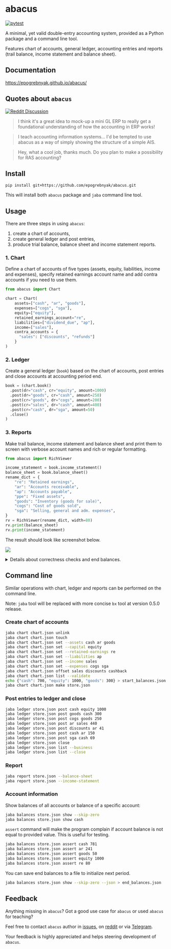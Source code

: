 # abacus

[![pytest](https://github.com/epogrebnyak/abacus/actions/workflows/.pytest.yml/badge.svg)](https://github.com/epogrebnyak/abacus/actions/workflows/.pytest.yml)

A minimal, yet valid double-entry accounting system, provided as a Python package and a command line tool.

Features chart of accounts, general ledger, accounting entries and reports (trail balance, income statement and balance sheet).

## Documentation

<https://epogrebnyak.github.io/abacus/>

## Quotes about `abacus`

[![Reddit Discussion](https://img.shields.io/badge/Reddit-%23FF4500.svg?style=for-the-badge&logo=Reddit&logoColor=white)](https://www.reddit.com/r/Accounting/comments/136rrit/wrote_an_accounting_demo_in_python/)

> I think it's a great idea to mock-up a mini GL ERP to really get a foundational understanding of how the accounting in ERP works!

> I teach accounting information systems... I'd be tempted to use abacus as a way of simply showing the structure of a simple AIS.

> Hey, what a cool job, thanks much. Do you plan to make a possibility for RAS accounting?

## Install

```
pip install git+https://github.com/epogrebnyak/abacus.git
```

This will install both `abacus` package and `jaba` command line tool.

## Usage

There are three steps in using `abacus`:

1. create a chart of accounts,
2. create general ledger and post entries, 
3. produce trial balance, balance sheet and income statement reports.

### 1. Chart

Define a chart of accounts of five types (assets, equity, liabilities, income and expenses),
specify retained earnings account name and add contra accounts if you need to use them.

```python
from abacus import Chart

chart = Chart(
    assets=["cash", "ar", "goods"],
    expenses=["cogs", "sga"],
    equity=["equity"],
    retained_earnings_account="re",
    liabilities=["dividend_due", "ap"],
    income=["sales"],
    contra_accounts = {
      "sales": ["discounts", "refunds"]
    }
)
```

### 2. Ledger

Create a general ledger (`book`) based on the chart of accounts,
post entries and close accounts at accounting period end.

```python
book = (chart.book()
  .post(dr="cash", cr="equity", amount=1000)
  .post(dr="goods", cr="cash", amount=250)
  .post(cr="goods", dr="cogs", amount=200)
  .post(cr="sales", dr="cash", amount=400)
  .post(cr="cash", dr="sga", amount=50)
  .close()
)
```

### 3. Reports

Make trail balance, income statement and balance sheet and print them to screen
with verbose account names and rich or regular formatting.

```python
from abacus import RichViewer

income_statement = book.income_statement()
balance_sheet = book.balance_sheet()
rename_dict = {
    "re": "Retained earnings",
    "ar": "Accounts receivable",
    "ap": "Accounts payable",
    "ppe": "Fixed assets",
    "goods": "Inventory (goods for sale)",
    "cogs": "Cost of goods sold",
    "sga": "Selling, general and adm. expenses",
}
rv = RichViewer(rename_dict, width=80)
rv.print(balance_sheet)
rv.print(income_statement)
```

The result should look like screenshot below.
   
![](https://user-images.githubusercontent.com/9265326/249445794-7def0fc2-934b-49fa-a3ad-9137072a2900.png)

<details>
<summary> Details about correctness checks and end balances.
</summary>

### Check values

As a reminder `assert` statement in Python will raise exception if provided wrong comparison.
These checks will execute and this way we will know the code in README is up to date and correct.  

```python
from abacus import IncomeStatement, BalanceSheet

assert income_statement == IncomeStatement(
    income={'sales': 400},
    expenses={'cogs': 200, 'sga': 50}
)
assert balance_sheet == BalanceSheet(
    assets={"cash": 1100, "ar": 0, "goods": 50},
    capital={"equity": 1000, "re": 150},
    liabilities={"dividend_due": 0, "ap": 0}
)
```

### End balances 

You can use end balances from current period to initialize ledger at the start of next accounting period.

```python
end_balances = book.nonzero_balances()
assert end_balances  == {'cash': 1100, 'goods': 50, 'equity': 1000, 're': 150}
book2 = chart.book(starting_balances=end_balances)
```
</details>

## Command line

Similar operations with chart, ledger and reports can be performed on the command line.

Note: `jaba` tool will be replaced with more concise `bx` tool at version 0.5.0 release.

### Create chart of accounts

```bash
jaba chart chart.json unlink
jaba chart chart.json touch
jaba chart chart.json set --assets cash ar goods
jaba chart chart.json set --capital equity
jaba chart chart.json set --retained-earnings re
jaba chart chart.json set --liabilities ap
jaba chart chart.json set --income sales
jaba chart chart.json set --expenses cogs sga
jaba chart chart.json offset sales discounts cashback
jaba chart chart.json list --validate
echo {"cash": 700, "equity": 1000, "goods": 300} > start_balances.json
jaba chart chart.json make store.json
```

### Post entries to ledger and close

```bash
jaba ledger store.json post cash equity 1000
jaba ledger store.json post goods cash 300
jaba ledger store.json post cogs goods 250
jaba ledger store.json post ar sales 440
jaba ledger store.json post discounts ar 41
jaba ledger store.json post cash ar 150
jaba ledger store.json post sga cash 69
jaba ledger store.json close
jaba ledger store.json list --business
jaba ledger store.json list --close
```

### Report

```bash
jaba report store.json --balance-sheet
jaba report store.json --income-statement
```

### Account information

Show balances of all accounts or balance of a specific account:

```bash
jaba balances store.json show --skip-zero
jaba balances store.json show cash
```

`assert` command will make the program complain
if account balance is not equal to provided value.
This is useful for testing.

```bash
jaba balances store.json assert cash 781
jaba balances store.json assert ar 241
jaba balances store.json assert goods 50
jaba balances store.json assert equity 1000
jaba balances store.json assert re 80
```

You can save end balances to a file to initialize next period.

```bash
jaba balances store.json show --skip-zero --json > end_balances.json
```

## Feedback

Anything missing in `abacus`?
Got a good use case for `abacus` or used `abacus` for teaching?

Feel free to contact `abacus` author
in [issues](https://github.com/epogrebnyak/abacus/issues),
on [reddit](https://www.reddit.com/user/iamevpo)
or via [Telegram](https://t.me/epoepo).

Your feedback is highly appreciated and helps steering development of `abacus`.
